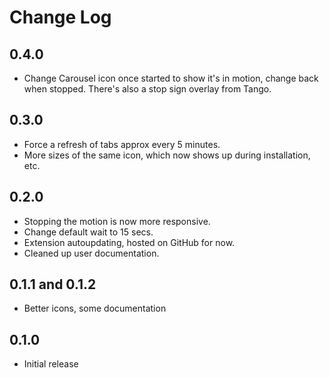 Change Log
==========

0.4.0
-----

* Change Carousel icon once started to show it's in motion, change back when stopped.  There's also a stop sign overlay from Tango.

0.3.0
-----

* Force a refresh of tabs approx every 5 minutes.
* More sizes of the same icon, which now shows up during installation, etc.

0.2.0
-----

* Stopping the motion is now more responsive.
* Change default wait to 15 secs.
* Extension autoupdating, hosted on GitHub for now.
* Cleaned up user documentation.

0.1.1 and 0.1.2
---------------

* Better icons, some documentation

0.1.0
-----

* Initial release
